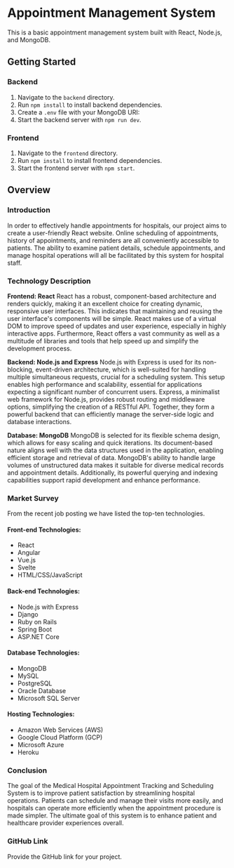 # Appointment Management System

This is a basic appointment management system built with React, Node.js, and MongoDB.

## Getting Started

### Backend

1. Navigate to the `backend` directory.
2. Run `npm install` to install backend dependencies.
3. Create a `.env` file with your MongoDB URI: 
4. Start the backend server with `npm run dev`.

### Frontend

1. Navigate to the `frontend` directory.
2. Run `npm install` to install frontend dependencies.
3. Start the frontend server with `npm start`.

## Overview

### Introduction
In order to effectively handle appointments for hospitals, our project aims to create a user-friendly React website. Online scheduling of appointments, history of appointments, and reminders are all conveniently accessible to patients. The ability to examine patient details, schedule appointments, and manage hospital operations will all be facilitated by this system for hospital staff.

### Technology Description

**Frontend: React**
React has a robust, component-based architecture and renders quickly, making it an excellent choice for creating dynamic, responsive user interfaces. This indicates that maintaining and reusing the user interface's components will be simple. React makes use of a virtual DOM to improve speed of updates and user experience, especially in highly interactive apps. Furthermore, React offers a vast community as well as a multitude of libraries and tools that help speed up and simplify the development process.

**Backend: Node.js and Express**
Node.js with Express is used for its non-blocking, event-driven architecture, which is well-suited for handling multiple simultaneous requests, crucial for a scheduling system. This setup enables high performance and scalability, essential for applications expecting a significant number of concurrent users. Express, a minimalist web framework for Node.js, provides robust routing and middleware options, simplifying the creation of a RESTful API. Together, they form a powerful backend that can efficiently manage the server-side logic and database interactions.

**Database: MongoDB**
MongoDB is selected for its flexible schema design, which allows for easy scaling and quick iterations. Its document-based nature aligns well with the data structures used in the application, enabling efficient storage and retrieval of data. MongoDB's ability to handle large volumes of unstructured data makes it suitable for diverse medical records and appointment details. Additionally, its powerful querying and indexing capabilities support rapid development and enhance performance.

### Market Survey
From the recent job posting we have listed the top-ten technologies.

#### Front-end Technologies:
- React
- Angular
- Vue.js
- Svelte
- HTML/CSS/JavaScript

#### Back-end Technologies:
- Node.js with Express
- Django
- Ruby on Rails
- Spring Boot
- ASP.NET Core

#### Database Technologies:
- MongoDB
- MySQL
- PostgreSQL
- Oracle Database
- Microsoft SQL Server

#### Hosting Technologies:
- Amazon Web Services (AWS)
- Google Cloud Platform (GCP)
- Microsoft Azure
- Heroku

### Conclusion
The goal of the Medical Hospital Appointment Tracking and Scheduling System is to improve patient satisfaction by streamlining hospital operations. Patients can schedule and manage their visits more easily, and hospitals can operate more efficiently when the appointment procedure is made simpler. The ultimate goal of this system is to enhance patient and healthcare provider experiences overall.

### GitHub Link
Provide the GitHub link for your project.
